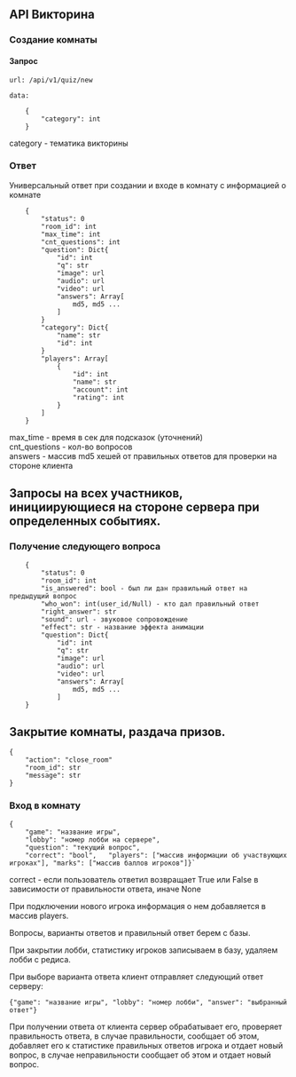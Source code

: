 ## API Викторина

### Создание комнаты

#### Запрос

    url: /api/v1/quiz/new
    
    data:
    
        {
            "category": int
        }    
        
category - тематика викторины
        
### Ответ

Универсальный ответ при создании и входе в комнату с информацией о комнате

        {
            "status": 0
            "room_id": int
            "max_time": int
            "cnt_questions": int
            "question": Dict{
                "id": int
                "q": str
                "image": url
                "audio": url
                "video": url
                "answers": Array[
                    md5, md5 ...
                ]
            }
            "category": Dict{
                "name": str
                "id": int
            }
            "players": Array[
                {
                    "id": int
                    "name": str
                    "account": int
                    "rating": int
                }
            ]
        }
        
max_time - время в сек для подсказок (уточнений)   
cnt_questions - кол-во вопросов       
answers - массив md5 хешей от правильных ответов для проверки на стороне клиента    

## Запросы на всех участников, инициирующиеся на стороне сервера при определенных событиях.

### Получение следующего вопроса

        {
            "status": 0
            "room_id": int
            "is_answered": bool - был ли дан правильный ответ на предыдущий вопрос
            "who_won": int(user_id/Null) - кто дал правильный ответ
            "right_answer": str
            "sound": url - звуковое сопровождение
            "effect": str - название эффекта анимации
            "question": Dict{
                "id": int
                "q": str
                "image": url
                "audio": url
                "video": url
                "answers": Array[
                    md5, md5 ...
                ]
        }


## Закрытие комнаты, раздача призов.

    {
        "action": "close_room"
        "room_id": str
        "message": str
    }


### Вход в комнату

    {
        "game": "название игры", 
        "lobby": "номер лобби на сервере", 
        "question": "текущий вопрос", 
        "correct": "bool",   "players": ["массив информации об участвующих игроках"], "marks": ["массив баллов игроков"]}`

correct - если пользователь ответил возвращает True или False в зависимости от правильности ответа, иначе None

При подключении нового игрока информация о нем добавляется в массив players.

Вопросы, варианты ответов и правильный ответ берем с базы. 

При закрытии лобби, статистику игроков записываем в базу, удаляем лобби с редиса.

При выборе варианта ответа клиент отправляет следующий ответ серверу:

`{"game": "название игры", "lobby": "номер лобби", "answer": "выбранный ответ"}`

При получении ответа от клиента сервер обрабатывает его, проверяет правильность ответа, в случае правильности, сообщает об этом, добавляет его к статистике правильных ответов игрока и отдает новый вопрос, в случае неправильности сообщает об этом и отдает новый вопрос.
